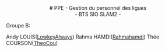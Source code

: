 <div align="center">
# PPE - Gestion du personnel des ligues <br> - BTS SIO SLAM2 -
</div>

Groupe B:

Andy LOUIS([LowkeyAlways](https://github.com/LowkeyAlways)) 
Rahma HAMDI([Rahmahamdi](https://github.com/Rahmahamdi))
Théo COURSON([TheoCou](https://github.com/TheoCou))